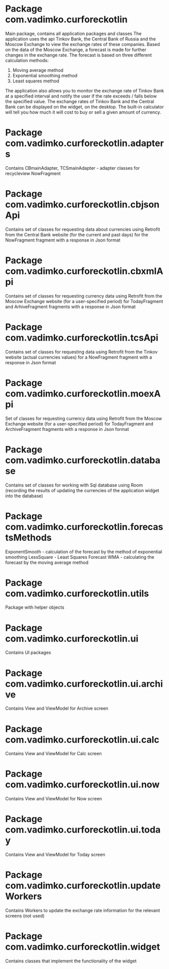 # Package com.vadimko.curforeckotlin

Main package, contains all application packages and classes The application uses the api Tinkov Bank,
the Central Bank of Russia and the Moscow Exchange to view the exchange rates of these companies.
Based on the data of the Moscow Exchange, a forecast is made for further changes in the exchange rate.
The forecast is based on three different calculation methods:

1) Moving average method
2) Exponential smoothing method
3) Least squares method

The application also allows you to monitor the exchange rate of Tinkov Bank at a specified interval
and notify the user if the rate exceeds / falls below the specified value. The exchange rates of
Tinkov Bank and the Central Bank can be displayed on the widget, on the desktop. The built-in
calculator will tell you how much it will cost to buy or sell a given amount of currency.

# Package com.vadimko.curforeckotlin.adapters

Contains CBmainAdapter, TCSmainAdapter - adapter classes for recycleview NowFragment

# Package com.vadimko.curforeckotlin.cbjsonApi

Contains set of classes for requesting data about currencies using Retrofit from the Central Bank
website (for the current and past days)
for the NowFragment fragment with a response in Json format

# Package com.vadimko.curforeckotlin.cbxmlApi

Contains set of classes for requesting currency data using Retrofit from the Moscow Exchange
website (for a user-specified period)
for TodayFragment and ArhiveFragment fragments with a response in Json format

# Package com.vadimko.curforeckotlin.tcsApi

Contains set of classes for requesting data using Retrofit from the Tinkov website (actual
currencies values) for a NowFragment fragment with a response in Json format

# Package com.vadimko.curforeckotlin.moexApi

Set of classes for requesting currency data using Retrofit from the Moscow Exchange
website (for a user-specified period) for TodayFragment and ArchiveFragment fragments with a response
in Json format

# Package com.vadimko.curforeckotlin.database

Contains set of classes for working with Sql database using Room (recording the results of updating
the currencies of the application widget into the database)

# Package com.vadimko.curforeckotlin.forecastsMethods

ExponentSmooth - calculation of the forecast by the method of exponential smoothing LessSquare -
Least Squares Forecast WMA - calculating the forecast by the moving average method

# Package com.vadimko.curforeckotlin.utils

Package with helper objects

# Package com.vadimko.curforeckotlin.ui

Contains UI packages

# Package com.vadimko.curforeckotlin.ui.archive

Contains View and ViewModel for Archive screen

# Package com.vadimko.curforeckotlin.ui.calc

Contains View and ViewModel for Calc screen

# Package com.vadimko.curforeckotlin.ui.now

Contains View and ViewModel for Now screen

# Package com.vadimko.curforeckotlin.ui.today

Contains View and ViewModel for Today screen

# Package com.vadimko.curforeckotlin.updateWorkers

Contains Workers to update the exchange rate information for the relevant screens (not used)

# Package com.vadimko.curforeckotlin.widget

Contains classes that implement the functionality of the widget


